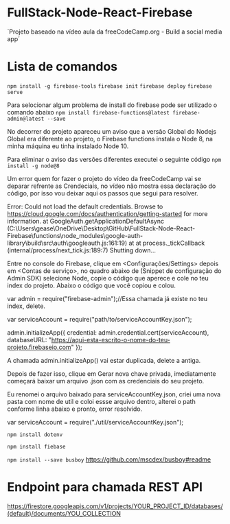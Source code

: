 # FullStack-Node-React-Firebase
´Projeto baseado na vídeo aula da freeCodeCamp.org - Build a social media app´

# Lista de comandos
`npm install -g firebase-tools`
`firebase init`
`firebase deploy`
`firebase serve`

Para selocionar algum problema de install do firebase pode ser utilizado o comando abaixo
`npm install firebase-functions@latest firebase-admin@latest --save`

No decorrer do projeto apareceu um aviso que a versão Global do Nodejs Global era diferente ao projeto, o Firebase functions instala o Node 8, na minha máquina eu tinha instalado Node 10.

Para eliminar o aviso das versões diferentes executei o seguinte código
`npm install -g node@8`

Um error quem for fazer o projeto do vídeo da freeCodeCamp vai se deparar refrente as Crendeciais, no vídeo não mostra essa declaração do código, por isso vou deixar aqui os passos que segui para resolver.

Error: Could not load the default credentials. Browse to https://cloud.google.com/docs/authentication/getting-started for more information.
	at GoogleAuth.getApplicationDefaultAsync (C:\Users\gease\OneDrive\Desktop\GitHub\FullStack-Node-React-Firebase\functions\node_modules\google-auth-library\build\src\auth\googleauth.js:161:19)
	at <anonymous>
	at process._tickCallback (internal/process/next_tick.js:189:7)
Shutting down...

Entre no console do Firebase, clique em <Configurações/Settings> depois em <Contas de serviço>, no quadro abaixo de (Snippet de configuração do Admin SDK) selecione Node, copie o código que aperece e cole no teu index do projeto. Abaixo o código que você copiou e colou.

var admin = require("firebase-admin");//Essa chamada já existe no teu index, delete.

var serviceAccount = require("path/to/serviceAccountKey.json");

admin.initializeApp({
  credential: admin.credential.cert(serviceAccount),
  databaseURL: "https://aqui-esta-escrito-o-nome-do-teu-projeto.firebaseio.com"
});

A chamada admin.initializeApp() vai estar duplicada, delete a antiga.

Depois de fazer isso, clique em Gerar nova chave privada, imediatamente começará baixar um arquivo .json com as credenciais do seu projeto.

Eu renomei o arquivo baixado para serviceAccountKey.json, criei uma nova pasta com nome de util e coloi essse arquivo dentro, alterei o path conforme linha abaixo e pronto, error resolvido.

var serviceAccount = require("./util/serviceAccountKey.json");

`npm install dotenv`

`npm install fiebase`

`npm install --save busboy`
https://github.com/mscdex/busboy#readme

# Endpoint para chamada REST API
https://firestore.googleapis.com/v1/projects/YOUR_PROJECT_ID/databases/(default)/documents/YOU_COLLECTION